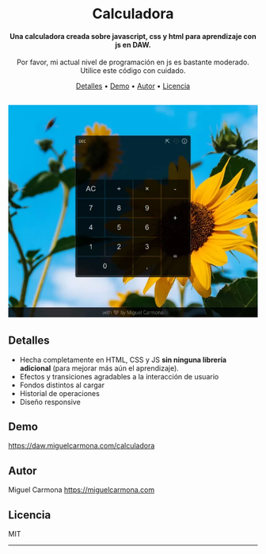 
<h1 align="center">
  Calculadora
</h1>

<h4 align="center">Una calculadora creada sobre javascript, css y html para aprendizaje con js en DAW.</h4>
<p align="center">Por favor, mi actual nivel de programación en js es bastante moderado. Utilice este código con cuidado.</p>


<p align="center">
  <a href="#detalles">Detalles</a> •
  <a href="#demo">Demo</a> •
  <a href="#autor">Autor</a> •
  <a href="#licencia">Licencia</a>
</p>

<h2 align="center">
  
  ![screenshot](https://raw.githubusercontent.com/micarsan/entorno-cliente-calculadora/main/captura-calculadora.webp)

</h2>

## Detalles

* Hecha completamente en HTML, CSS y JS **sin ninguna librería adicional** (para mejorar más aún el aprendizaje).
* Efectos y transiciones agradables a la interacción de usuario
* Fondos distintos al cargar
* Historial de operaciones
* Diseño responsive

## Demo
<a href="https://daw.miguelcarmona.com/calculadora">https://daw.miguelcarmona.com/calculadora</a>

## Autor

Miguel Carmona
<a href="https://miguelcarmona.com">https://miguelcarmona.com</a>

## Licencia

MIT

---
